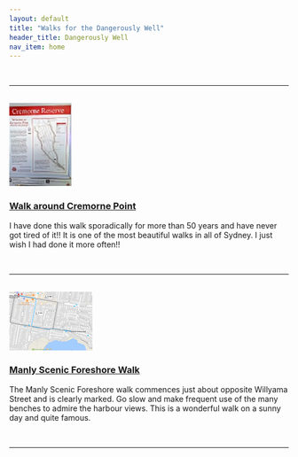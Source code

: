 ```yaml
---
layout: default
title: "Walks for the Dangerously Well"
header_title: Dangerously Well
nav_item: home
---
```

<br>
<hr>
<br>
<div class="container-fluid">
    <div class="row">
        <div class="col-md-2">
            <a href="\assets\img\cremorne_point\WalkAroundCremornePoint.jpg"><img src="\assets\img\cremorne_point\WalkAroundCremornePoint_112_150.jpg" title="Cremorne Point Map"></a> 
        </div>
        <div class="col-md-10">
            <h3><a href="\walks\walk_around_cremorne_point">Walk around Cremorne Point</a></h3>
            <p>I have done this walk sporadically for more than 50 years and have never got tired of it!! It is one of the most beautiful walks in all of Sydney. I just wish I had done it more often!!</p>
        </div>
    </div>
</div>
<br>
<hr>
<br>
<div class="container-fluid">
    <div class="row">
        <div class="col-md-2">
            <a href="\assets\img\manly_foreshore\map_manly_foreshore_walk.png"><img src="\assets\img\manly_foreshore\map_manly_foreshore_walk_150_106.png" title="Manly Foreshore Map"></a> 
        </div>
        <div class="col-md-10">
        <h3><a href="\walks\manly_foreshore">Manly Scenic Foreshore Walk</a></h3>
            <p>The Manly Scenic Foreshore walk commences just about opposite Willyama Street and is clearly marked. Go slow and make frequent use of the many benches to admire the harbour views. This is a wonderful walk on a sunny day and quite famous.</p>
        </div>
    </div>
</div>
<br>
<hr>
<br>
